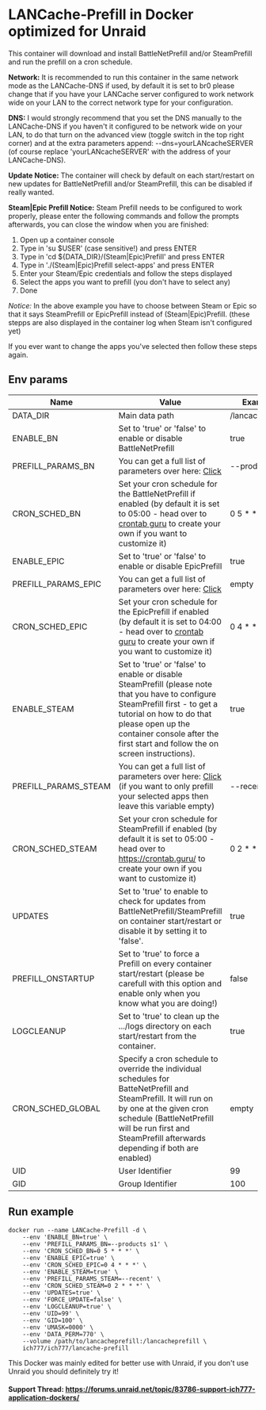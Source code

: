 # LANCache-Prefill in Docker optimized for Unraid
This container will download and install BattleNetPrefill and/or SteamPrefill and run the prefill on a cron schedule.

**Network:** It is recommended to run this container in the same network mode as the LANCache-DNS if used, by default it is set to br0 please change that if you have your LANCache server configured to work network wide on your LAN to the correct network type for your configuration.

**DNS:** I would strongly recommend that you set the DNS manually to the LANCache-DNS if you haven't it configured to be network wide on your LAN, to do that turn on the advanced view (toggle switch in the top right corner) and at the extra parameters append: --dns=yourLANcacheSERVER (of course replace 'yourLANcacheSERVER' with the address of your LANCache-DNS).

**Update Notice:** The container will check by default on each start/restart on new updates for BattleNetPrefill and/or SteamPrefill, this can be disabled if really wanted.

**Steam|Epic Prefill Notice:** Steam Prefill needs to be configured to work properly, please enter the following commands and follow the prompts afterwards, you can close the window when you are finished:
1. Open up a container console
2. Type in 'su $USER' (case sensitive!) and press ENTER
3. Type in 'cd ${DATA_DIR}/(Steam|Epic)Prefill' and press ENTER
4. Type in './(Steam|Epic)Prefill select-apps' and press ENTER
5. Enter your Steam/Epic credentials and follow the steps displayed
6. Select the apps you want to prefill (you don't have to select any)
7. Done

_Notice:_ In the above example you have to choose between Steam or Epic so that it says SteamPrefill or EpicPrefill instead of (Steam|Epic)Prefill. 
(these stepps are also displayed in the container log when Steam isn't configured yet)

If you ever want to change the apps you've selected then follow these steps again.

## Env params
| Name | Value | Example |
| --- | --- | --- |
| DATA_DIR | Main data path | /lancacheprefill |
| ENABLE_BN | Set to 'true' or 'false' to enable or disable BattleNetPrefill | true |
| PREFILL_PARAMS_BN | You can get a full list of parameters over here: [Click](https://github.com/tpill90/battlenet-lancache-prefill#detailed-command-usage) | --products s1 |
| CRON_SCHED_BN | Set your cron schedule for the BattleNetPrefill if enabled (by default it is set to 05:00 - head over to [crontab guru](https://crontab.guru/) to create your own if you want to customize it) | 0 5 * * * |
| ENABLE_EPIC | Set to 'true' or 'false' to enable or disable EpicPrefill | true |
| PREFILL_PARAMS_EPIC | You can get a full list of parameters over here: [Click](https://github.com/tpill90/epic-lancache-prefill#getting-started) | empty |
| CRON_SCHED_EPIC | Set your cron schedule for the EpicPrefill if enabled (by default it is set to 04:00 - head over to [crontab guru](https://crontab.guru/) to create your own if you want to customize it) | 0 4 * * * |
| ENABLE_STEAM | Set to 'true' or 'false' to enable or disable SteamPrefill (please note that you have to configure SteamPrefill first - to get a tutorial on how to do that please open up the container console after the first start and follow the on screen instructions). | true |
| PREFILL_PARAMS_STEAM | You can get a full list of parameters over here: [Click](https://tpill90.github.io/steam-lancache-prefill/Detailed-Command-Usage/) (if you want to only prefill your selected apps then leave this variable empty) | --recent |
| CRON_SCHED_STEAM | Set your cron schedule for SteamPrefill if enabled (by default it is set to 05:00 - head over to https://crontab.guru/ to create your own if you want to customize it) | 0 2 * * * |
| UPDATES | Set to 'true' to enable to check for updates from BattleNetPrefill/SteamPrefill on container start/restart or disable it by setting it to 'false'. | true |
| PREFILL_ONSTARTUP | Set to 'true' to force a Prefill on every container start/restart (please be carefull with this option and enable only when you know what you are doing!) | false |
| LOGCLEANUP | Set to 'true' to clean up the .../logs directory on each start/restart from the container. | true |
| CRON_SCHED_GLOBAL | Specify a cron schedule to override the individual schedules for BatteNetPrefill and SteamPrefill. It will run on by one at the given cron schedule (BattleNetPrefill will be run first and SteamPrefill afterwards depending if both are enabled) | empty |
| UID | User Identifier | 99 |
| GID | Group Identifier | 100 |

## Run example
```
docker run --name LANCache-Prefill -d \
	--env 'ENABLE_BN=true' \
	--env 'PREFILL_PARAMS_BN=--products s1' \
	--env 'CRON_SCHED_BN=0 5 * * *' \
	--env 'ENABLE_EPIC=true' \
	--env 'CRON_SCHED_EPIC=0 4 * * *' \
	--env 'ENABLE_STEAM=true' \
	--env 'PREFILL_PARAMS_STEAM=--recent' \
	--env 'CRON_SCHED_STEAM=0 2 * * *' \
	--env 'UPDATES=true' \
	--env 'FORCE_UPDATE=false' \
	--env 'LOGCLEANUP=true' \
	--env 'UID=99' \
	--env 'GID=100' \
	--env 'UMASK=0000' \
	--env 'DATA_PERM=770' \
	--volume /path/to/lancacheprefill:/lancacheprefill \
	ich777/ich777/lancache-prefill
```

This Docker was mainly edited for better use with Unraid, if you don't use Unraid you should definitely try it!

#### Support Thread: https://forums.unraid.net/topic/83786-support-ich777-application-dockers/